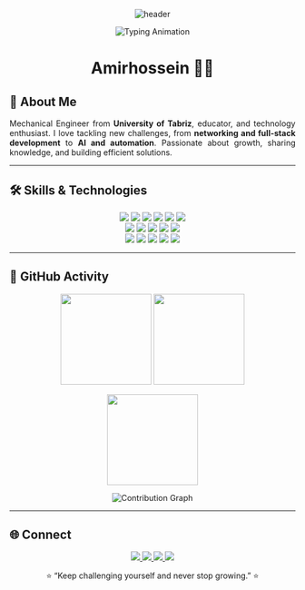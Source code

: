 <!-- Animated Header -->
<!-- 🌟 Animated Intro Header -->
<p align="center">
  <img src="https://capsule-render.vercel.app/api?type=waving&color=0:36BCF7,100:0D1117&height=180&section=header&text=Hi%20I'm%20Amirhossein&fontSize=45&fontColor=ffffff&animation=fadeIn&fontAlignY=35" alt="header" />
</p>

<p align="center">
  <img src="https://readme-typing-svg.herokuapp.com?center=true&vCenter=true&width=600&size=24&color=36BCF7&lines=Mechanical+Engineer+%26+Full-Stack+Developer;Network+%26+Cloud+Specialist;Passionate+about+AI,+Docker,+and+Growth" alt="Typing Animation" />
</p>

<h1 align="center">Amirhossein 👨‍💻</h1>

## 🧩 About Me
<p align="justify">
Mechanical Engineer from <b>University of Tabriz</b>, educator, and technology enthusiast.  
I love tackling new challenges, from <b>networking and full-stack development</b> to <b>AI and automation</b>.  
Passionate about growth, sharing knowledge, and building efficient solutions.
</p>

---

## 🛠 Skills & Technologies
<p align="center">
  <!-- Networking & Systems -->
  <img src="https://img.shields.io/badge/CCNP-Networking-blue?style=for-the-badge&logo=cisco&logoColor=white" />
  <img src="https://img.shields.io/badge/MTCNE-MikroTik-0db7ed?style=for-the-badge&logo=mikrotik&logoColor=white" />
  <img src="https://img.shields.io/badge/LPIC-Linux-orange?style=for-the-badge&logo=linux&logoColor=white" />
  <img src="https://img.shields.io/badge/MCSE-Microsoft-lightgrey?style=for-the-badge&logo=microsoft&logoColor=white" />
  <img src="https://img.shields.io/badge/Firewall%20Config-red?style=for-the-badge&logo=fortinet&logoColor=white" />
  <img src="https://img.shields.io/badge/VoIP-0088CC?style=for-the-badge&logo=voip&logoColor=white" /><br/>
  <!-- Programming -->
  <img src="https://img.shields.io/badge/Python-3776AB?style=for-the-badge&logo=python&logoColor=white" />
  <img src="https://img.shields.io/badge/Django-092E20?style=for-the-badge&logo=django&logoColor=white" />
  <img src="https://img.shields.io/badge/JavaScript-F7DF1E?style=for-the-badge&logo=javascript&logoColor=black" />
  <img src="https://img.shields.io/badge/HTML5-E34F26?style=for-the-badge&logo=html5&logoColor=white" />
  <img src="https://img.shields.io/badge/CSS3-1572B6?style=for-the-badge&logo=css3&logoColor=white" /><br/>
  <!-- Databases & DevOps -->
  <img src="https://img.shields.io/badge/MySQL-4479A1?style=for-the-badge&logo=mysql&logoColor=white" />
  <img src="https://img.shields.io/badge/PostgreSQL-336791?style=for-the-badge&logo=postgresql&logoColor=white" />
  <img src="https://img.shields.io/badge/Docker-2496ED?style=for-the-badge&logo=docker&logoColor=white" />
  <img src="https://img.shields.io/badge/Virtualization-6DB33F?style=for-the-badge&logo=virtualbox&logoColor=white" />
  <img src="https://img.shields.io/badge/Git-F05032?style=for-the-badge&logo=git&logoColor=white" />
</p>

---

## 🚀 GitHub Activity
<p align="center">
  <img src="https://github-readme-stats.vercel.app/api?username=amirhmd1&show_icons=true&theme=tokyonight&hide_border=true" height="160" />
  <img src="https://github-readme-streak-stats.herokuapp.com/?user=amirhmd1&theme=tokyonight&hide_border=true" height="160" />
</p>
<p align="center">
  <img src="https://github-readme-stats.vercel.app/api/top-langs/?username=amirhmd1&layout=compact&theme=tokyonight&hide_border=true" height="160" />
</p>
<p align="center">
  <img src="https://github-readme-activity-graph.vercel.app/graph?username=amirhmd1&theme=react-dark&bg_color=0D1117&hide_border=true&area=true" alt="Contribution Graph" />
</p>

---

## 🌐 Connect
<p align="center">
  <a href="mailto:amir.m201011@gmail.com">
    <img src="https://img.shields.io/badge/Email-D14836?style=for-the-badge&logo=gmail&logoColor=white" />
  </a>
  <a href="https://t.me/amirhmd_10">
    <img src="https://img.shields.io/badge/Telegram-2CA5E0?style=for-the-badge&logo=telegram&logoColor=white" />
  </a>
  <a href="https://instagram.com/amirhmd_10">
    <img src="https://img.shields.io/badge/Instagram-E4405F?style=for-the-badge&logo=instagram&logoColor=white" />
  </a>
  <a href="https://www.linkedin.com/in/amirhmd1">
    <img src="https://img.shields.io/badge/LinkedIn-0077B5?style=for-the-badge&logo=linkedin&logoColor=white" />
  </a>
</p>

<p align="center">
⭐️ “Keep challenging yourself and never stop growing.” ⭐️
</p>
